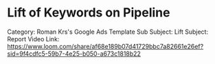 # Lift of Keywords on Pipeline

Category: Roman Krs's Google Ads Template
Sub Subject: Lift
Subject: Report
Video Link: https://www.loom.com/share/af68e189b07d41729bbc7a82661e26ef?sid=9f4cdfc5-59b7-4e25-b050-a673c1818b22